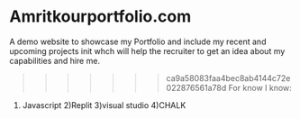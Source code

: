 
# Amritkourportfolio.com
A demo website to showcase my Portfolio and include my recent and upcoming projects init whch will help the recruiter to get an idea about my capabilities and hire me.
>>>>>>> ca9a58083faa4bec8ab4144c72e022876561a78d
For know I know:
1) Javascript
2)Replit
3)visual studio
4)CHALK